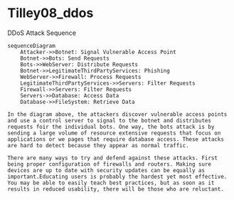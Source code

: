 # Tilley08_ddos
DDoS Attack Sequence

```mermaid
sequenceDiagram
    Attacker->>Botnet: Signal Vulnerable Access Point
    Botnet->>Bots: Send Requests
    Bots->>WebServer: Distribute Requests
    Botnet->>LegitimateThirdPartyServices: Phishing
    WebServer->>Firewall: Process Requests
    LegitimateThirdPartyServices->>Servers: Filter Requests
    Firewall->>Servers: Filter Requests
    Servers->>Database: Access Data
    Database->>FileSystem: Retrieve Data
```  


    In the diagram above, the attackers discover vulnerable access points and use a control server to signal to the botnet and distributes requests foir the individual bots. One way, the bots attack is by sending a large volume of resource extensive requests that focus on applications or we pages that require database access. These attacks are hard to detect because they appear as normal traffic.

    There are many ways to try and defend against these attacks. First being proper configuration of firewalls and routers. Making sure devices are up to date with security updates can be equally as important.Educating users is probably the hardest yet most effective. You may be able to easily teach best practices, but as soon as it results in reduced usability, there will be those who are reluctant.